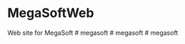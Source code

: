# MegaSoftWeb
Web site for MegaSoft
#   m e g a s o f t  
 #   m e g a s o f t  
 #   m e g a s o f t  
 
